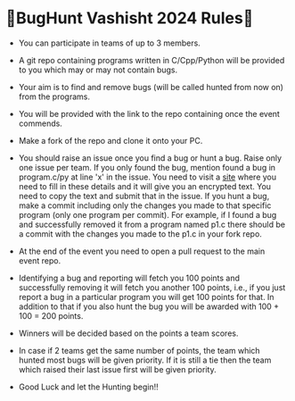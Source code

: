 # 🐞BugHunt Vashisht 2024 Rules🐞

- You can participate in teams of up to 3 members.
  
- A git repo containing programs written in C/Cpp/Python will be provided to you which may or may not contain bugs.
  
- Your aim is to find and remove bugs (will be called hunted from now on) from the programs.
  
- You will be provided with the link to the repo containing once the event commends.
  
- Make a fork of the repo and clone it onto your PC.
  
- You should raise an issue once you find a bug or hunt a bug. Raise only one issue per team. If you only found the bug, mention found a bug in program.c/py at line 'x' in the issue. You need to visit a [site](https://encrypt.bitgarden.tech/) where you need to fill in these details and it will give you an encrypted text. You need to copy the text and submit that in the issue.
If you hunt a bug, make a commit including only the changes you made to that specific program (only one program per commit). For example, if I found a bug and successfully removed it from a program named p1.c there should be a commit with the changes you made to the p1.c in your fork repo.

- At the end of the event you need to open a pull request to the main event repo.
  
- Identifying a bug and reporting will fetch you 100 points and successfully removing it will fetch you another 100 points, i.e., if you just report a bug in a particular program you will get 100 points for that. In addition to that if you also hunt the bug you will be awarded with 100 + 100 = 200 points.
  
- Winners will be decided based on the points a team scores.
  
- In case if 2 teams get the same number of points, the team which hunted most bugs will be given priority. If it is still a tie then the team which raised their last issue first will be given priority.

- Good Luck and let the Hunting begin!!
